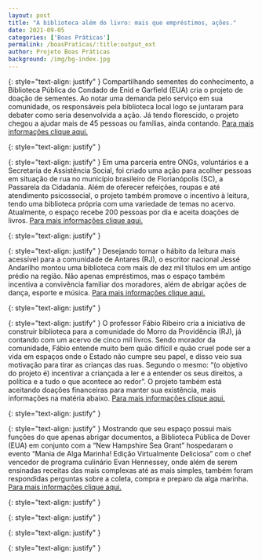 ```yaml
---
layout: post
title: "A biblioteca além do livro: mais que empréstimos, ações."
date: 2021-09-05
categories: ['Boas Práticas']
permalink: /boasPraticas/:title:output_ext
author: Projeto Boas Práticas
background: /img/bg-index.jpg
---
```

{: style="text-align: justify" }
Compartilhando sementes do conhecimento, a Biblioteca Pública do Condado de Enid e Garfield (EUA) cria o projeto de doação de sementes. Ao notar uma demanda pelo serviço em sua comunidade, os responsáveis pela biblioteca local logo se juntaram para debater como seria desenvolvida a ação. Já tendo florescido, o projeto chegou a ajudar mais de 45 pessoas ou famílias, ainda contando.
[Para mais informações clique aqui.](https://www.enidnews.com/community/new-library-programs-sharing-seeds-of-knowledge/article_4d73291a-931c-11eb-8114-d37bb986c3f1.html)

{: style="text-align: justify" }


{: style="text-align: justify" }
Em uma parceria entre ONGs, voluntários e a Secretaria de Assistência Social, foi criado uma ação para acolher pessoas em situação de rua no município brasileiro de Florianópolis (SC), a Passarela da Cidadania. Além de oferecer refeições, roupas e até atendimento psicossocial, o projeto também promove o incentivo à leitura, tendo uma biblioteca própria com uma variedade de temas no acervo. Atualmente, o espaço recebe 200 pessoas por dia e aceita doações de livros.
[Para mais informações clique aqui.](https://ndmais.com.br/saude/pessoas-em-situacao-de-rua-recebem-mascaras-e-tem-biblioteca-a-disposicao-em-florianopolis/)

{: style="text-align: justify" }


{: style="text-align: justify" }
Desejando tornar o hábito da leitura mais acessível para a comunidade de Antares (RJ), o escritor nacional Jessé Andarilho montou uma biblioteca com mais de dez mil títulos em um antigo prédio na região. Não apenas empréstimos, mas o espaço também incentiva a convivência familiar dos moradores, além de abrigar ações de dança, esporte e música.
[Para mais informações clique aqui.](https://www.uol.com.br/ecoa/ultimas-noticias/2021/04/12/escritor-monta-biblioteca-com-mais-de-10-mil-livros-em-comunidade.htm)

{: style="text-align: justify" }


{: style="text-align: justify" }
O professor Fábio Ribeiro cria a iniciativa de construir biblioteca para a comunidade do Morro da Providência (RJ), já contando com um acervo de cinco mil livros. Sendo morador da comunidade, Fábio entende muito bem quão difícil e quão cruel pode ser a vida em espaços onde o Estado não cumpre seu papel, e disso veio sua motivação para tirar as crianças das ruas. Segundo o mesmo: “(o objetivo do projeto é) incentivar a criançada a ler e a entender os seus direitos, a política e a tudo o que acontece ao redor”. O projeto também está aceitando doações financeiras para manter sua existência, mais informações na matéria abaixo.
[Para mais informações clique aqui.](https://diariodoporto.com.br/professor-constroi-biblioteca-comunitaria-no-morro-da-providencia/)

{: style="text-align: justify" }


{: style="text-align: justify" }
Mostrando que seu espaço possui mais funções do que apenas abrigar documentos, a Biblioteca Pública de Dover (EUA) em conjunto com a “New Hampshire Sea Grant” hospedaram o evento “Mania de Alga Marinha! Edição Virtualmente Deliciosa” com o chef vencedor de programa culinário Evan Hennessey, onde além de serem ensinadas receitas das mais complexas até as mais simples, também foram respondidas perguntas sobre a coleta, compra e preparo da alga marinha.
[Para mais informações clique aqui.](https://www.fosters.com/story/news/2021/04/03/dover-library-hosts-seaweed-mania/7064940002/)

{: style="text-align: justify" }


{: style="text-align: justify" }


{: style="text-align: justify" }


{: style="text-align: justify" }

